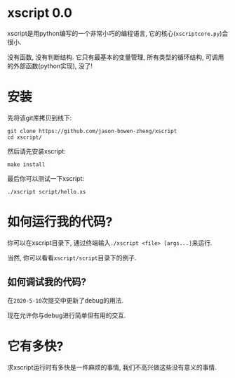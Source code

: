 # xscript 0.0
xscript是用python编写的一个非常小巧的编程语言, 它的核心(`xscriptcore.py`)会很小.

没有函数, 没有判断结构. 它只有最基本的变量管理, 所有类型的循环结构, 可调用的外部函数(python实现), 没了!

# 安装
先将该git库拷贝到线下:
```shell
git clone https://github.com/jason-bowen-zheng/xscript
cd xscript/
```

然后请先安装xscript:
```shell
make install
```

最后你可以测试一下xscript:
```shell
./xscript script/hello.xs
```

# 如何运行我的代码?
你可以在xscript目录下, 通过终端输入`./xscript <file> [args...]`来运行.

当然, 你可以看看`xscript/script`目录下的例子.

## 如何调试我的代码?
在`2020-5-10`次提交中更新了debug的用法.

现在允许你与debug进行简单但有用的交互.

# 它有多快?
求xscript运行时有多快是一件麻烦的事情, 我们不高兴做这些没有意义的事情.

